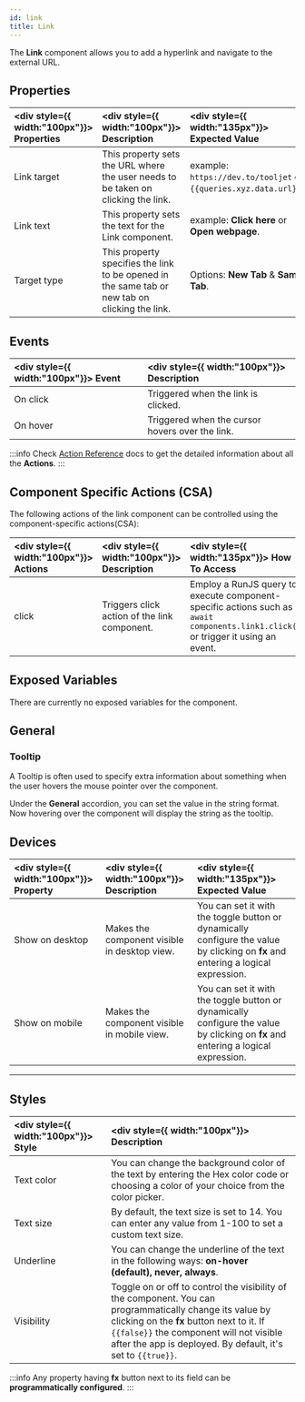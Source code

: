 ```yaml
---
id: link
title: Link
---
```


The **Link** component allows you to add a hyperlink and navigate to the external URL.

<div style={{paddingTop:'24px'}}>

## Properties

| <div style={{ width:"100px"}}> Properties </div> | <div style={{ width:"100px"}}> Description </div>                                              | <div style={{ width:"135px"}}> Expected Value </div>             |
| :----------------------------------------------- | :--------------------------------------------------------------------------------------------- | :--------------------------------------------------------------- |
| Link target                                      | This property sets the URL where the user needs to be taken on clicking the link.              | example: `https://dev.to/tooljet` or `{{queries.xyz.data.url}}`. |
| Link text                                        | This property sets the text for the Link component.                                            | example: **Click here** or **Open webpage**.                     |
| Target type                                      | This property specifies the link to be opened in the same tab or new tab on clicking the link. | Options: **New Tab** & **Same Tab**.                             |

</div>

<div style={{paddingTop:'24px'}}>

## Events

| <div style={{ width:"100px"}}> Event </div> | <div style={{ width:"100px"}}> Description </div> |
| :------------------------------------------ | :------------------------------------------------ |
| On click                                    | Triggered when the link is clicked.               |
| On hover                                    | Triggered when the cursor hovers over the link.   |

:::info
Check [Action Reference](/docs/actions/run-query) docs to get the detailed information about all the **Actions**.
:::

</div>

<div style={{paddingTop:'24px'}}>

## Component Specific Actions (CSA)

The following actions of the link component can be controlled using the component-specific actions(CSA):

| <div style={{ width:"100px"}}> Actions </div> | <div style={{ width:"100px"}}> Description </div> | <div style={{ width:"135px"}}> How To Access </div>                                                                               |
| :-------------------------------------------- | :------------------------------------------------ | :-------------------------------------------------------------------------------------------------------------------------------- |
| click                                         | Triggers click action of the link component.      | Employ a RunJS query to execute component-specific actions such as `await components.link1.click()` or trigger it using an event. |

</div>

<div style={{paddingTop:'24px'}}>

## Exposed Variables

There are currently no exposed variables for the component.

</div>

<div style={{paddingTop:'24px'}}>

## General

### Tooltip

A Tooltip is often used to specify extra information about something when the user hovers the mouse pointer over the component.

Under the **General** accordion, you can set the value in the string format. Now hovering over the component will display the string as the tooltip.

</div>

<div style={{paddingTop:'24px'}}>

## Devices

| <div style={{ width:"100px"}}> Property </div> | <div style={{ width:"100px"}}> Description </div> | <div style={{ width:"135px"}}> Expected Value </div>                                                                              |
| :--------------------------------------------- | :------------------------------------------------ | :-------------------------------------------------------------------------------------------------------------------------------- |
| Show on desktop                                | Makes the component visible in desktop view.      | You can set it with the toggle button or dynamically configure the value by clicking on **fx** and entering a logical expression. |
| Show on mobile                                 | Makes the component visible in mobile view.       | You can set it with the toggle button or dynamically configure the value by clicking on **fx** and entering a logical expression. |

</div>

---

<div style={{paddingTop:'24px'}}>

## Styles

| <div style={{ width:"100px"}}> Style </div> | <div style={{ width:"100px"}}> Description </div>                                                                                                                                                                                                                |
| :------------------------------------------ | :--------------------------------------------------------------------------------------------------------------------------------------------------------------------------------------------------------------------------------------------------------------- |
| Text color                                  | You can change the background color of the text by entering the Hex color code or choosing a color of your choice from the color picker.                                                                                                                         |
| Text size                                   | By default, the text size is set to 14. You can enter any value from 1-100 to set a custom text size.                                                                                                                                                            |
| Underline                                   | You can change the underline of the text in the following ways: **on-hover (default), never, always**.                                                                                                                                                           |
| Visibility                                  | Toggle on or off to control the visibility of the component. You can programmatically change its value by clicking on the **fx** button next to it. If `{{false}}` the component will not visible after the app is deployed. By default, it's set to `{{true}}`. |

:::info
Any property having **fx** button next to its field can be **programmatically configured**.
:::

</div>

